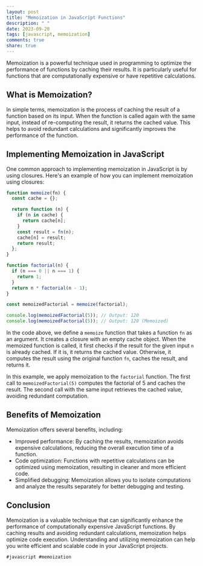 ```yaml
---
layout: post
title: "Memoization in JavaScript Functions"
description: " "
date: 2023-09-20
tags: [javascript, memoization]
comments: true
share: true
---
```


Memoization is a powerful technique used in programming to optimize the performance of functions by caching their results. It is particularly useful for functions that are computationally expensive or have repetitive calculations.

## What is Memoization?

In simple terms, memoization is the process of caching the result of a function based on its input. When the function is called again with the same input, instead of re-computing the result, it returns the cached value. This helps to avoid redundant calculations and significantly improves the performance of the function.

## Implementing Memoization in JavaScript

One common approach to implementing memoization in JavaScript is by using closures. Here's an example of how you can implement memoization using closures:

```javascript
function memoize(fn) {
  const cache = {};

  return function (n) {
    if (n in cache) {
      return cache[n];
    }
    const result = fn(n);
    cache[n] = result;
    return result;
  };
}

function factorial(n) {
  if (n === 0 || n === 1) {
    return 1;
  }
  return n * factorial(n - 1);
}

const memoizedFactorial = memoize(factorial);

console.log(memoizedFactorial(5)); // Output: 120
console.log(memoizedFactorial(5)); // Output: 120 (Memoized)
```

In the code above, we define a `memoize` function that takes a function `fn` as an argument. It creates a closure with an empty cache object. When the memoized function is called, it first checks if the result for the given input `n` is already cached. If it is, it returns the cached value. Otherwise, it computes the result using the original function `fn`, caches the result, and returns it.

In this example, we apply memoization to the `factorial` function. The first call to `memoizedFactorial(5)` computes the factorial of 5 and caches the result. The second call with the same input retrieves the cached value, avoiding redundant computation.

## Benefits of Memoization

Memoization offers several benefits, including:

- Improved performance: By caching the results, memoization avoids expensive calculations, reducing the overall execution time of a function.
- Code optimization: Functions with repetitive calculations can be optimized using memoization, resulting in cleaner and more efficient code.
- Simplified debugging: Memoization allows you to isolate computations and analyze the results separately for better debugging and testing.

## Conclusion

Memoization is a valuable technique that can significantly enhance the performance of computationally expensive JavaScript functions. By caching results and avoiding redundant calculations, memoization helps optimize code execution. Understanding and utilizing memoization can help you write efficient and scalable code in your JavaScript projects.

```
#javascript #memoization
```